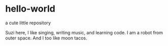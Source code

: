 # hello-world
a cute little repository


Suzi here, I like singing, writing music, and learning code.
I am a robot from outer space. And I too like moon tacos.
